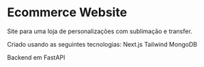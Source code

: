 #  Ecommerce Website

Site para uma loja de personalizações com sublimação e transfer.

Criado usando as seguintes tecnologias: 
  Next.js Tailwind MongoDB


Backend em FastAPI
